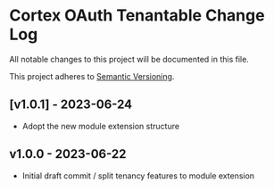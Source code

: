 # Cortex OAuth Tenantable Change Log

All notable changes to this project will be documented in this file.

This project adheres to [Semantic Versioning](CONTRIBUTING.md).


## [v1.0.1] - 2023-06-24
- Adopt the new module extension structure

## v1.0.0 - 2023-06-22
- Initial draft commit / split tenancy features to module extension

[v1.0.0]: https://github.com/rinvex/oauth-tenantable/compare/v1.0.0...v1.0.1
